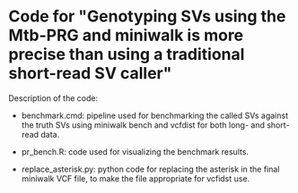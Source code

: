 # Code for "Genotyping SVs using the Mtb-PRG and miniwalk is more precise than using a traditional short-read SV caller"

Description of the code:

* benchmark.cmd: pipeline used for benchmarking the called SVs against the truth SVs using miniwalk bench and vcfdist for both long- and short-read data.

* pr_bench.R: code used for visualizing the benchmark results.

* replace_asterisk.py: python code for replacing the asterisk in the final miniwalk VCF file, to make the file appropriate for vcfidst use.